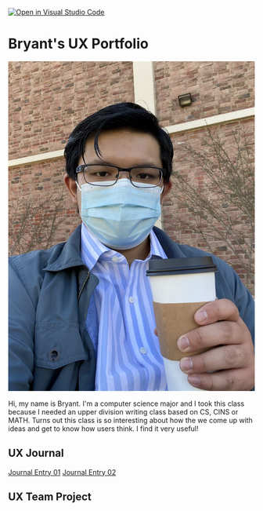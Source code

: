 [![Open in Visual Studio Code](https://classroom.github.com/assets/open-in-vscode-f059dc9a6f8d3a56e377f745f24479a46679e63a5d9fe6f495e02850cd0d8118.svg)](https://classroom.github.com/online_ide?assignment_repo_id=6804190&assignment_repo_type=AssignmentRepo)
# Bryant's UX Portfolio
![](assets/Profile.jpg)

Hi, my name is Bryant. I'm a computer science major and I took this class because I needed an upper division writing class based on CS, CINS or MATH. Turns out this class is so interesting about how the we come up with ideas and get to know how users think. I find it very useful!

## UX Journal

[Journal Entry 01](j01/)
[Journal Entry 02](j02/)

## UX Team Project


